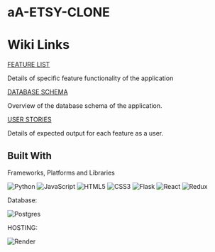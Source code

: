 # aA-ETSY-CLONE

# Wiki Links

[FEATURE LIST](https://github.com/williamkimngo/aa-ETSY-WEBSITE_CLONE/wiki/Features-List)

Details of specific feature functionality of the application

[DATABASE SCHEMA](https://github.com/williamkimngo/aa-ETSY-WEBSITE_CLONE/wiki/Database-Schema)

Overview of the database schema of the application.

[USER STORIES](https://github.com/williamkimngo/aa-ETSY-WEBSITE_CLONE/wiki/User-Stories)

Details of expected output for each feature as a user.

## Built With

Frameworks, Platforms and Libraries

![Python](https://img.shields.io/badge/python-3670A0?style=for-the-badge&logo=python&logoColor=ffdd54)
![JavaScript](https://img.shields.io/badge/javascript-%23323330.svg?style=for-the-badge&logo=javascript&logoColor=%23F7DF1E)
![HTML5](https://img.shields.io/badge/html5-%23E34F26.svg?style=for-the-badge&logo=html5&logoColor=white)
![CSS3](https://img.shields.io/badge/css3-%231572B6.svg?style=for-the-badge&logo=css3&logoColor=white)
![Flask](https://img.shields.io/badge/flask-%23000.svg?style=for-the-badge&logo=flask&logoColor=white)
![React](https://img.shields.io/badge/react-%2320232a.svg?style=for-the-badge&logo=react&logoColor=%2361DAFB)
![Redux](https://img.shields.io/badge/redux-%23593d88.svg?style=for-the-badge&logo=redux&logoColor=white)

Database:

![Postgres](https://img.shields.io/badge/postgres-%23316192.svg?style=for-the-badge&logo=postgresql&logoColor=white)

HOSTING:

![Render](https://img.shields.io/badge/Render-%46E3B7.svg?style=for-the-badge&logo=render&logoColor=white)



